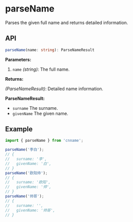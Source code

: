 # parseName

Parses the given full name and returns detailed information.

## API

```ts
parseName(name: string): ParseNameResult
```

**Parameters:**

1. `name` _(string)_: The full name.

**Returns:**

_(ParseNameResult)_: Detailed name information.

**ParseNameResult:**

- `surname` The surname.
- `givenName` The given name.

## Example

```js
import { parseName } from 'cnname';

parseName('李白');
// {
//   surname: '李',
//   givenName: '白',
// }
parseName('欧阳帅');
// {
//   surname: '欧阳',
//   givenName: '帅',
// }
parseName('帅哥');
// {
//   surname: '',
//   givenName: '帅哥',
// }
```
